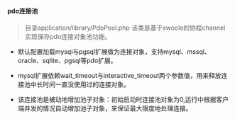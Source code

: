#### pdo连接池

> 目录application/library/PdoPool.php 该类是基于swoole的协程channel实现保存pdo连接对象池功能。

* 默认配置加载mysql与pgsql扩展做为连接对象，支持mysql、mssql、oracle、sqlite、pgsql等pdo扩展。

* mysql扩展依赖wait_timeout与interactive_timeout两个参数值，用来释放连接池中长时间一直没使用过的连接对象。

* 该连接池是被动地增加池子对象：初始启动时连接池对象为0,运行中根据客户端并发的情况自动增加池子对象，来保证最大限度地处理连接。